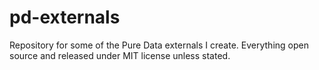 # pd-externals
Repository for some of the Pure Data externals I create. Everything open source and released under MIT license unless stated.

